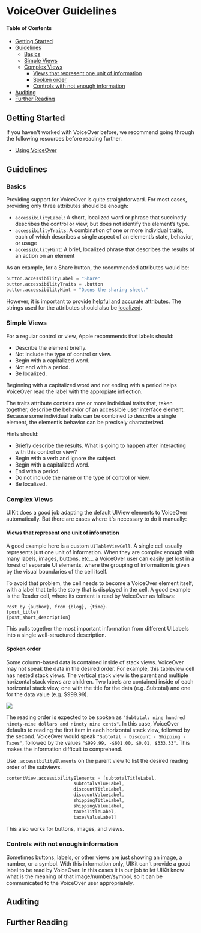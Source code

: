 # VoiceOver Guidelines

#### Table of Contents

- [Getting Started](#getting-started)
- [Guidelines](#guidelines)
	- [Basics](#basics)
	- [Simple Views](#simple-views)
	- [Complex Views](#complex-views)
		- [Views that represent one unit of information](#one-unit)
		- [Spoken order](#spoken-order)
		- [Controls with not enough information](#not-enough-info)
- [Auditing](#auditing)
- [Further Reading](#further-reading)

## <a name="getting-started"></a>Getting Started

If you haven't worked with VoiceOver before, we recommend going through the following resources before reading further. 

- [Using VoiceOver](using-voiceover.md)

## <a name="guidelines"></a>Guidelines

### <a name="basics"></a>Basics

Providing support for VoiceOver is quite straightforward. For most cases, providing only three attributes should be enough:

* `accessibilityLabel`: A short, localized word or phrase that succinctly describes the control or view, but does not identify the element’s type.
* `accessibilityTraits`: A combination of one or more individual traits, each of which describes a single aspect of an element’s state, behavior, or usage
* `accessibilityHint`: A brief, localized phrase that describes the results of an action on an element

As an example, for a Share button, the recommended attributes would be:

```swift
button.accessibilityLabel = "Share"
button.accessibilityTraits = .button
button.accessibilityHint = "Opens the sharing sheet."
```

However, it is important to provide [helpful and accurate attributes](https://developer.apple.com/library/content/documentation/UserExperience/Conceptual/iPhoneAccessibility/Making_Application_Accessible/Making_Application_Accessible.html#//apple_ref/doc/uid/TP40008785-CH102-SW6). The strings used for the attributes should also be [localized](https://developer.apple.com/library/archive/documentation/MacOSX/Conceptual/BPInternational/InternationalizingYourCode/InternationalizingYourCode.html#//apple_ref/doc/uid/10000171i-CH4-SW1).

### <a namme="simple-views"></a>Simple Views

For a regular control or view, Apple recommends that labels should:

- Describe the element briefly.
- Not include the type of control or view.
- Begin with a capitalized word.
- Not end with a period.
- Be localized.

Beginning with a capitalized word and not ending with a period helps VoiceOver read the label with the appropiate inflection.

The traits attribute contains one or more individual traits that, taken together, describe the behavior of an accessible user interface element. Because some individual traits can be combined to describe a single element, the element’s behavior can be precisely characterized.

Hints should:

- Briefly describe the results. What is going to happen after interacting with this control or view?
- Begin with a verb and ignore the subject.
- Begin with a capitalized word.
- End with a period.
- Do not include the name or the type of control or view.
- Be localized.

### <a name="complex-views"></a>Complex Views

UIKit does a good job adapting the default UIView elements to VoiceOver automatically. But there are cases where it's necessary to do it manually:

#### <a name="one-unit"></a>Views that represent one unit of information

A good example here is a custom `UITableViewCell`. A single cell usually represents just one unit of information. When they are complex enough with many labels, images, buttons, etc... a VoiceOver user can easily get lost in a forest of separate UI elements, where the grouping of information is given by the visual boundaries of the cell itself. 

To avoid that problem, the cell needs to become a VoiceOver element itself, with a label that tells the story that is displayed in the cell. A good example is the Reader cell, where its content is read by VoiceOver as follows:
```
Post by {author}, from {blog}, {time}.
{post_title}
{post_short_description}
```
This pulls together the most important information from different UILabels into a single well-structured description.

#### <a name="spoken-order"></a>Spoken order

Some column-based data is contained inside of stack views. VoiceOver may not speak the data in the desired order. For example, this tableview cell has nested stack views. The vertical stack view is the parent and multiple horizontal stack views are children. Two labels are contained inside of each horizontal stack view, one with the title for the data (e.g. Subtotal) and one for the data value (e.g. $999.99).

![](images/voiceover-guidelines.png)

The reading order is expected to be spoken as `"Subtotal: nine hundred ninety-nine dollars and ninety nine cents"`. In this case, VoiceOver defaults to reading the first item in each horizontal stack view, followed by the second. VoiceOver would speak `"Subtotal - Discount - Shipping - Taxes"`, followed by the values `"$999.99, -$601.00, $0.01, $333.33"`. This makes the information difficult to comprehend.

Use `.accessibilityElements` on the parent view to list the desired reading order of the subviews.

```swift
contentView.accessibilityElements = [subtotalTitleLabel, 
			             subtotalValueLabel, 
			             discountTitleLabel, 
			             discountValueLabel,
			             shippingTitleLabel,
			             shippingValueLabel,
			             taxesTitleLabel,
			             taxesValueLabel]
``` 

This also works for buttons, images, and views.

### <a name="not-enough-info"></a>Controls with not enough information

Sometimes buttons, labels, or other views are just showing an image, a number, or a symbol. With this information only, UIKit can't provide a good label to be read by VoiceOver. In this cases it is our job to let UIKit know what is the meaning of that image/number/symbol, so it can be communicated to the VoiceOver user appropriately.

## <a name="auditing"></a>Auditing

## <a name="further-reading"></a>Further Reading
